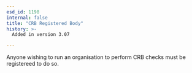 ```yaml
---
esd_id: 1198
internal: false
title: "CRB Registered Body"
history: >-
  Added in version 3.07

---
```


Anyone wishing to run an organisation to perform CRB checks must be registereed to do so.

